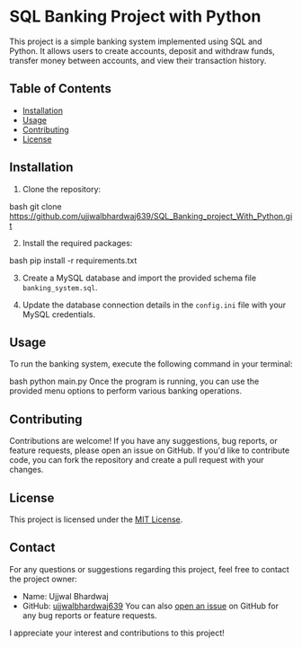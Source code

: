 # SQL Banking Project with Python

This project is a simple banking system implemented using SQL and Python. It allows users to create accounts, deposit and withdraw funds, transfer money between accounts, and view their transaction history.

## Table of Contents

- [Installation](#installation)
- [Usage](#usage)
- [Contributing](#contributing)
- [License](#license)

## Installation

1. Clone the repository:

   
bash
   git clone https://github.com/ujjwalbhardwaj639/SQL_Banking_project_With_Python.git
   
2. Install the required packages:

   
bash
   pip install -r requirements.txt
   
3. Create a MySQL database and import the provided schema file `banking_system.sql`.

4. Update the database connection details in the `config.ini` file with your MySQL credentials.

## Usage

To run the banking system, execute the following command in your terminal:

bash
python main.py
Once the program is running, you can use the provided menu options to perform various banking operations.

## Contributing

Contributions are welcome! If you have any suggestions, bug reports, or feature requests, please open an issue on GitHub. If you'd like to contribute code, you can fork the repository and create a pull request with your changes.

## License

This project is licensed under the [MIT License](LICENSE).

## Contact

For any questions or suggestions regarding this project, feel free to contact the project owner:

- Name: Ujjwal Bhardwaj
- GitHub: [ujjwalbhardwaj639](https://github.com/ujjwalbhardwaj639)
You can also [open an issue](https://github.com/ujjwalbhardwaj639/SQL_Banking_project_With_Python/issues) on GitHub for any bug reports or feature requests.

I appreciate your interest and contributions to this project!
